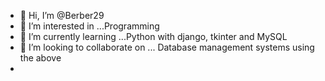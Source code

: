 - 👋 Hi, I’m @Berber29
- 👀 I’m interested in ...Programming
- 🌱 I’m currently learning ...Python with django, tkinter and MySQL
- 💞️ I’m looking to collaborate on ... Database management systems using the above
- <!---
Berber29/Berber29 is a ✨ special ✨ repository because its `README.md` (this file) appears on your GitHub profile.
You can click the Preview link to take a look at your changes.
--->
